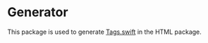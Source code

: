 # Generator

This package is used to generate [Tags.swift](../Sources/HTML/Tags.swift) in the HTML package.
